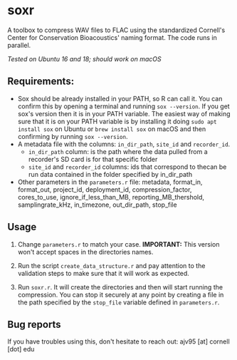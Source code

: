 # soxr

A toolbox to compress WAV files to FLAC using the standardized Cornell's Center for Conservation Bioacoustics' naming format. The code runs in parallel.

*Tested on Ubuntu 16 and 18; should work on macOS*

## Requirements: 

- Sox should be already installed in your PATH, so R can call it. You can confirm this by opening a terminal and running `sox --version`. If you get sox's version then it is in your PATH variable. The easiest way of making sure that it is on your PATH variable is by installing it doing `sudo apt install sox` on Ubuntu or `brew install sox` on macOS and then confirming by running `sox --version`.
- A metadata file with the columns: `in_dir_path`,	`site_id` and	`recorder_id`.
  + `in_dir_path` column: is the path where the data pulled from a recorder's SD card is for that specific folder
  + `site_id` and `recorder_id` columns: ids that correspond to thecan be run  data contained in the folder specified by in_dir_path
- Other parameters in the `parameters.r` file: metadata, format_in, format_out, project_id, deployment_id, compression_factor, cores_to_use, ignore_if_less_than_MB, reporting_MB_thershold, samplingrate_kHz, in_timezone, out_dir_path, stop_file


## Usage

1. Change `parameters.r` to match your case. **IMPORTANT:** This version won't accept spaces in the directories names.

2. Run the script `create_data_structure.r` and pay attention to the validation steps to make sure that it will work as expected.

3. Run `soxr.r`. It will create the directories and then will start running the compression. You can stop it securely at any point by creating a file in the path specified by the `stop_file` variable defined in `parameters.r`.

## Bug reports

If you have troubles using this, don't hesitate to reach out: ajv95 [at] cornell [dot] edu
